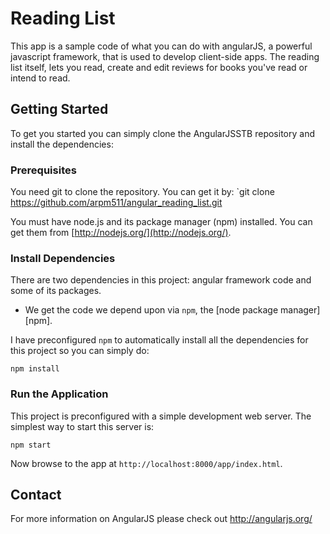 #  Reading List

This app is a sample code of what you can do with angularJS, a powerful javascript framework, that is used to develop client-side apps.
The reading list itself, lets you read, create and edit reviews for books you've read or intend to read.


## Getting Started
To get you started you can simply clone the AngularJSSTB repository and install the dependencies:

### Prerequisites

You need git to clone the repository. You can get it by:
`git clone https://github.com/arpm511/angular_reading_list.git

You must have node.js and its package manager (npm) installed.  You can get them from [http://nodejs.org/](http://nodejs.org/).


### Install Dependencies

There are two dependencies in this project: angular framework code and some of its packages. 

* We get the code we depend upon via `npm`, the [node package manager][npm].

I have preconfigured `npm` to automatically install all the dependencies for this project so you can simply do:

```
npm install
```

### Run the Application

This project is preconfigured with a simple development web server.  The simplest way to start
this server is:

```
npm start
```

Now browse to the app at `http://localhost:8000/app/index.html`.

## Contact

For more information on AngularJS please check out http://angularjs.org/

